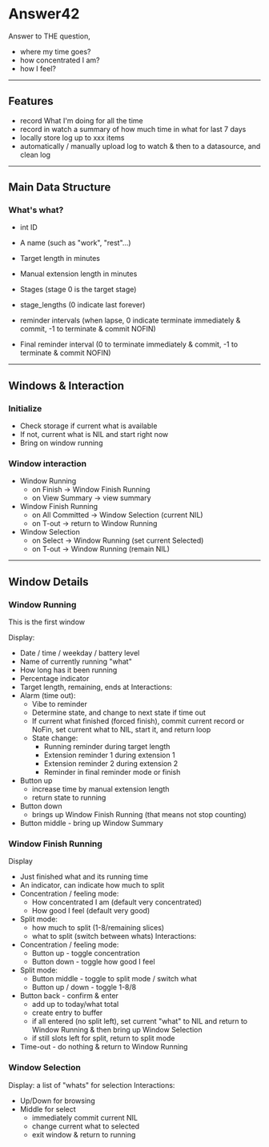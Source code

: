 # Answer42

Answer to THE question, 
* where my time goes?
* how concentrated I am?
* how I feel?

----
## Features

* record What I'm doing for all the time
* record in watch a summary of how much time in what for last 7 days
* locally store log up to xxx items
* automatically / manually upload log to watch & then to a datasource, and clean log

---
## Main Data Structure

### What's what?
* int ID
* A name (such as "work", "rest"...)
* Target length in minutes
* Manual extension length in minutes
* Stages (stage 0 is the target stage)
*   stage_lengths (0 indicate last forever)
*   reminder intervals (when lapse, 0 indicate terminate immediately & commit, -1 to terminate & commit NOFIN) 

* Final reminder interval (0 to terminate immediately & commit, -1 to terminate & commit NOFIN)

---
## Windows & Interaction
### Initialize
* Check storage if current what is available
* If not, current what is NIL and start right now
* Bring on window running
### Window interaction
* Window Running
   * on Finish -> Window Finish Running
   * on View Summary -> view summary
* Window Finish Running
   * on All Committed -> Window Selection (current NIL)
   * on T-out -> return to Window Running
* Window Selection
   * on Select -> Window Running (set current Selected)
   * on T-out -> Window Running (remain NIL)

---
## Window Details 

### Window Running

This is the first window

Display:
* Date / time / weekday / battery level
* Name of currently running "what"
* How long has it been running
* Percentage indicator
* Target length, remaining, ends at
Interactions:
* Alarm (time out): 
   * Vibe to reminder
   * Determine state, and change to next state if time out
   * If current what finished (forced finish), commit current record or NoFin, set current what to NIL, start it, and return loop
   * State change:
      * Running reminder during target length
      * Extension reminder 1 during extension 1
      * Extension reminder 2 during extension 2
      * Reminder in final reminder mode or finish
* Button up
   * increase time by manual extension length
   * return state to running
* Button down
   * brings up Window Finish Running (that means not stop counting)
* Button middle - bring up Window Summary

### Window Finish Running
Display
* Just finished what and its running time
* An indicator, can indicate how much to split
* Concentration / feeling mode:
   * How concentrated I am (default very concentrated)
   * How good I feel (default very good)
* Split mode:
   * how much to split (1-8/remaining slices)
   * what to split (switch between whats)
Interactions:
* Concentration / feeling mode:
   * Button up - toggle concentration
   * Button down - toggle how good I feel
* Split mode:
   * Button middle - toggle to split mode / switch what
   * Button up / down - toggle 1-8/8
* Button back - confirm & enter
   * add up to today/what total
   * create entry to buffer
   * if all entered (no split left), set current "what" to NIL and return to Window Running & then bring up Window Selection
   * if still slots left for split, return to split mode
* Time-out - do nothing & return to Window Running

### Window Selection

Display:  a list of "whats" for selection
Interactions:
* Up/Down for browsing
* Middle for select
   * immediately commit current NIL
   * change current what to selected
   * exit window & return to running
 
